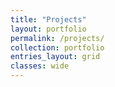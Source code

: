 ```yaml
---
title: "Projects"
layout: portfolio
permalink: /projects/
collection: portfolio
entries_layout: grid
classes: wide
---
```

